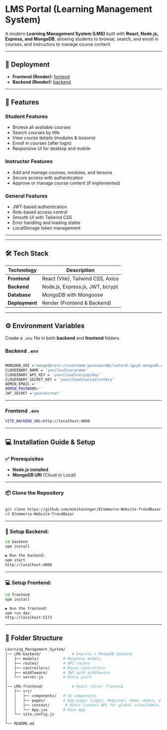 # LMS Portal (Learning Management System)

A modern **Learning Management System (LMS)** built with **React, Node.js, Express, and MongoDB**, allowing students to browse, search, and enroll in courses, and instructors to manage course content.

---
## 🚀 Deployment

- **Frontend (Render):** [fontend](https://learning-management-system-uwzy.onrender.com)
- **Backend (Render):** [backend](https://learning-management-system-0013.onrender.com)

---

## 🚀 Features

### Student Features
- Browse all available courses
- Search courses by title
- View course details (modules & lessons)
- Enroll in courses (after login)
- Responsive UI for desktop and mobile

### Instructor Features
- Add and manage courses, modules, and lessons
- Secure access with authentication
- Approve or manage course content (if implemented)

### General Features
- JWT-based authentication
- Role-based access control
- Smooth UI with Tailwind CSS
- Error handling and loading states
- LocalStorage token management

---
---

## 🛠️ Tech Stack

| Technology   | Description                      |
|--------------|----------------------------------|
| **Frontend** | React (Vite), Tailwind CSS, Axios |
| **Backend**  |Node.js, Express.js, JWT, bcrypt |
| **Database** | MongoDB with Mongoose            |
| **Deployment** | Render (Frontend & Backend)   |

---

## ⚙️ Environment Variables

Create a `.env` file in both **backend** and **frontend** folders.

### Backend `.env`
```bash

MONGODB_URI ='mongodb+srv://username:passsword@cluster0.sguyk.mongodb.net'
CLOUDINARY_NAME = 'youcloudinaryname'
CLOUDINARY_API_KEY = 'yourcloudinaryapikey'
CLOUDINARY_SECRET_KEY = 'yourcloudinarysecretkry'
ADMIN_EMAIL =''
ADMIN_PASSWORD=''
JWT_SECRET ='yoursecreat'


```
---
### Frontend `.env`
```bash
VITE_BACKEND_URL=http://localhost:4000

```
---

## 💻 Installation Guide  & Setup

### ✅ Prerequisites

- **Node.js installed**  
- **MongoDB URI** (Cloud or Local)

---

### 📦 Clone the Repository
```bash

git clone https://github.com/monikasenger/ECommerce-Website-TrendBazar.git
cd ECommerce-Website-TrendBazar
```
---

### 🔧 Setup Backend:

```bash
cd backend
npm install

▶️ Run the backend:
npm start
http://localhost:4000
```
---
### 💻 Setup Frontend:
```bash
cd frontend
npm install

▶️ Run the frontend:
npm run dev
http://localhost:5173
```
---
## 📁 Folder Structure 
```bash
Learning_Management_System/
│── LMS-backend/              # Express + MongoDB backend
│   ├── models/           # Mongoose models
│   ├── routes/           # API routes
│   ├── controllers/      # Route controllers
│   ├── middleware/       # JWT auth middleware
│   └── server.js         # Entry point
│
│── LMS-frontend/             # React (Vite) frontend
│   ├── src/
│   │   ├── components/   # UI components
│   │   ├── pages/        # App pages (Login, Register, Home, Admin, etc.)
│   │   ├── context/       # React Context API for global state(Admin, User, Movie )
│   │   └── App.jsx       # Main App
│   └── vite.config.js
│
└── README.md
